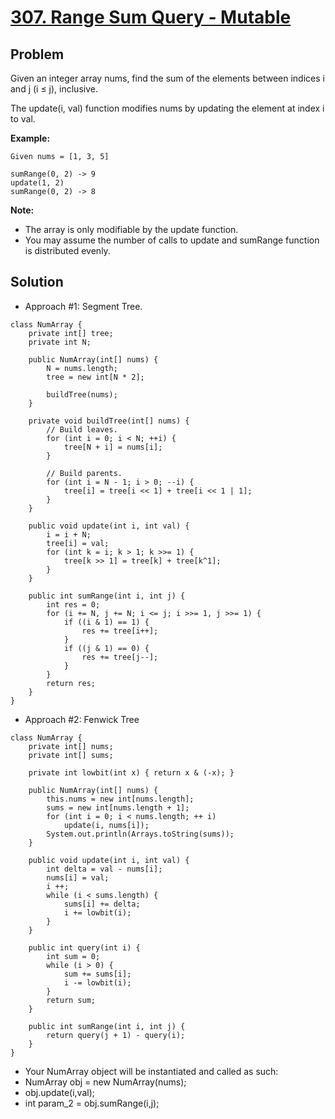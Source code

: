 # <a href='https://leetcode.com/problems/range-sum-query-mutable/'>307. Range Sum Query - Mutable</a>

## Problem
Given an integer array nums, find the sum of the elements between indices i and j (i ≤ j), inclusive.

The update(i, val) function modifies nums by updating the element at index i to val.

<strong>Example:</strong>
```
Given nums = [1, 3, 5]

sumRange(0, 2) -> 9
update(1, 2)
sumRange(0, 2) -> 8
```

<strong>Note:</strong>
- The array is only modifiable by the update function.
- You may assume the number of calls to update and sumRange function is distributed evenly.

## Solution
- Approach #1: Segment Tree.
```
class NumArray {
    private int[] tree;
    private int N;

    public NumArray(int[] nums) {
        N = nums.length;
        tree = new int[N * 2];
        
        buildTree(nums);
    }
    
    private void buildTree(int[] nums) {
        // Build leaves.
        for (int i = 0; i < N; ++i) {
            tree[N + i] = nums[i];
        }
        
        // Build parents.
        for (int i = N - 1; i > 0; --i) {
            tree[i] = tree[i << 1] + tree[i << 1 | 1];
        }
    }
    
    public void update(int i, int val) {
        i = i + N;
        tree[i] = val;
        for (int k = i; k > 1; k >>= 1) {
            tree[k >> 1] = tree[k] + tree[k^1];
        }
    }
    
    public int sumRange(int i, int j) {
        int res = 0;
        for (i += N, j += N; i <= j; i >>= 1, j >>= 1) {
            if ((i & 1) == 1) {
                res += tree[i++];
            }
            if ((j & 1) == 0) {
                res += tree[j--];
            }
        }
        return res;
    }
}
```

- Approach #2: Fenwick Tree
```
class NumArray {
    private int[] nums;
    private int[] sums;
    
    private int lowbit(int x) { return x & (-x); }

    public NumArray(int[] nums) {
        this.nums = new int[nums.length];
        sums = new int[nums.length + 1];
        for (int i = 0; i < nums.length; ++ i) 
            update(i, nums[i]);
        System.out.println(Arrays.toString(sums));
    }
    
    public void update(int i, int val) {
        int delta = val - nums[i];
        nums[i] = val;
        i ++;
        while (i < sums.length) {
            sums[i] += delta;
            i += lowbit(i);
        }
    }
    
    public int query(int i) {
        int sum = 0;
        while (i > 0) {
            sum += sums[i];
            i -= lowbit(i);
        }
        return sum;
    }
    
    public int sumRange(int i, int j) {
        return query(j + 1) - query(i);
    }
}
```

* Your NumArray object will be instantiated and called as such:
* NumArray obj = new NumArray(nums);
* obj.update(i,val);
* int param_2 = obj.sumRange(i,j);
